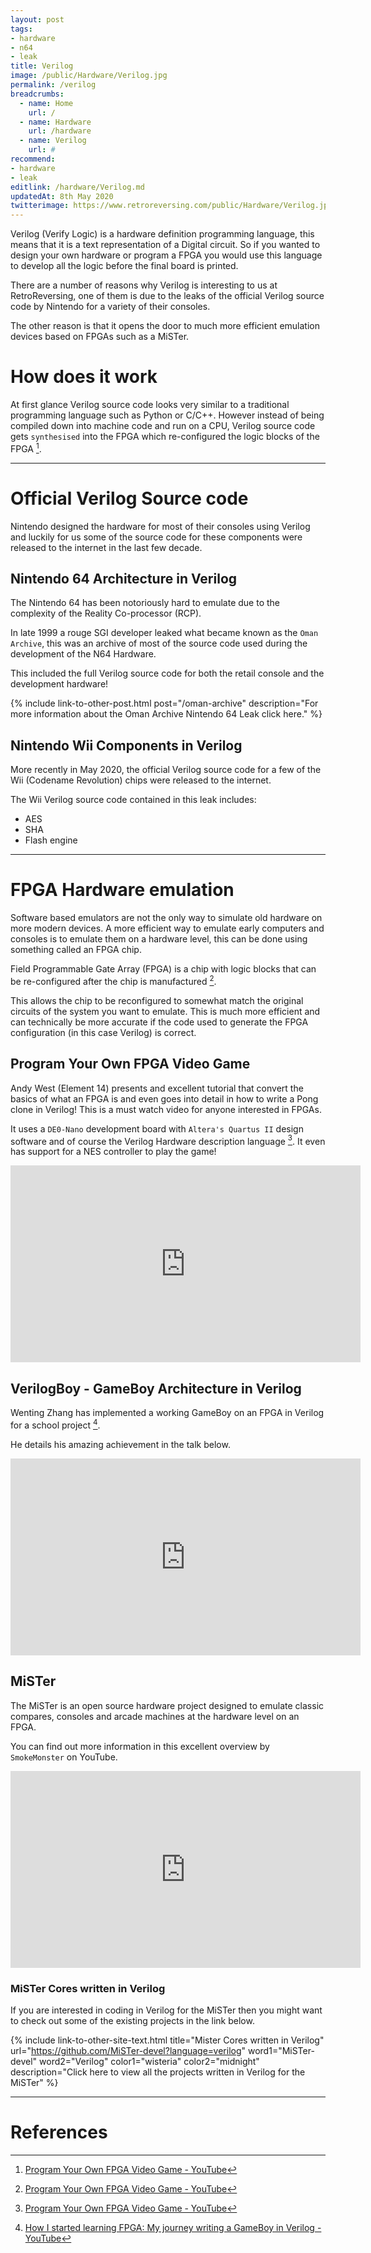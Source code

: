 ```yaml
---
layout: post
tags: 
- hardware
- n64
- leak
title: Verilog
image: /public/Hardware/Verilog.jpg
permalink: /verilog
breadcrumbs:
  - name: Home
    url: /
  - name: Hardware
    url: /hardware
  - name: Verilog
    url: #
recommend: 
- hardware
- leak
editlink: /hardware/Verilog.md
updatedAt: 8th May 2020
twitterimage: https://www.retroreversing.com/public/Hardware/Verilog.jpg
---
```


Verilog (Verify Logic) is a hardware definition programming language, this means that it is a text representation of a Digital circuit. So if you wanted to design your own hardware or program a FPGA you would use this language to develop all the logic before the final board is printed.

There are a number of reasons why Verilog is interesting to us at RetroReversing, one of them is due to the leaks of the official Verilog source code by Nintendo for a variety of their consoles.

The other reason is that it opens the door to much more efficient emulation devices based on FPGAs such as a MiSTer.

# How does it work
At first glance Verilog source code looks very similar to a traditional programming language such as Python or C/C++. However instead of being compiled down into machine code and run on a CPU, Verilog source code gets `synthesised` into the FPGA which re-configured the logic blocks of the FPGA [^1]. 

---
# Official Verilog Source code
Nintendo designed the hardware for most of their consoles using Verilog and luckily for us some of the source code for these components were released to the internet in the last few decade.

## Nintendo 64 Architecture in Verilog
The Nintendo 64 has been notoriously hard to emulate due to the complexity of the Reality Co-processor (RCP). 

In late 1999 a rouge SGI developer leaked what became known as the `Oman Archive`, this was an archive of most of the source code used during the development of the N64 Hardware. 

This included the full Verilog source code for both the retail console and the development hardware!

{% include link-to-other-post.html post="/oman-archive" description="For more information about the Oman Archive Nintendo 64 Leak click here." %}

## Nintendo Wii Components in Verilog
More recently in May 2020, the official Verilog source code for a few of the Wii (Codename Revolution) chips were released to the internet.

The Wii Verilog source code contained in this leak includes:
* AES
* SHA
* Flash engine


---
# FPGA Hardware emulation
Software based emulators are not the only way to simulate old hardware on more modern devices. A more efficient way to emulate early computers and consoles is to emulate them on a hardware level, this can be done using something called an FPGA chip.

Field Programmable Gate Array (FPGA) is a chip with logic blocks that can be re-configured after the chip is manufactured [^1]. 

This allows the chip to be reconfigured to somewhat match the original circuits of the system you want to emulate. This is much more efficient and can technically be more accurate if the code used to generate the FPGA configuration (in this case Verilog) is correct.

## Program Your Own FPGA Video Game
Andy West (Element 14) presents and excellent tutorial that convert the basics of what an FPGA is and even goes into detail in how to write a Pong clone in Verilog! This is a must watch video for anyone interested in FPGAs.

It uses a `DE0-Nano` development board with `Altera's Quartus II` design software and of course the Verilog Hardware description language [^1]. It even has support for a NES controller to play the game!

<iframe width="560" height="315" src="https://www.youtube.com/embed/inrfigeLJeM" frameborder="0" allow="accelerometer; autoplay; encrypted-media; gyroscope; picture-in-picture" allowfullscreen></iframe>

## VerilogBoy - GameBoy Architecture in Verilog
Wenting Zhang has implemented a working GameBoy on an FPGA in Verilog for a school project [^2]. 

He details his amazing achievement in the talk below.

<iframe width="560" height="315" src="https://www.youtube.com/embed/wWD8g5P2cvk" frameborder="0" allow="accelerometer; autoplay; encrypted-media; gyroscope; picture-in-picture" allowfullscreen></iframe>

## MiSTer
The MiSTer is an open source hardware project designed to emulate classic compares, consoles and arcade machines at the hardware level on an FPGA. 

You can find out more information in this excellent overview by `SmokeMonster` on YouTube.

<iframe width="560" height="315" src="https://www.youtube.com/embed/igiVHfBzX8w" frameborder="0" allow="accelerometer; autoplay; encrypted-media; gyroscope; picture-in-picture" allowfullscreen></iframe>

### MiSTer Cores written in Verilog
If you are interested in coding in Verilog for the MiSTer then you might want to check out some of the existing projects in the link below.

{% include link-to-other-site-text.html title="Mister Cores written in Verilog" url="https://github.com/MiSTer-devel?language=verilog" word1="MiSTer-devel" word2="Verilog" color1="wisteria" color2="midnight" description="Click here to view all the projects written in Verilog for the MiSTer" %}


---
# References
[^1]: [Program Your Own FPGA Video Game - YouTube](https://www.youtube.com/watch?v=inrfigeLJeM)
[^2]: [How I started learning FPGA: My journey writing a GameBoy in Verilog - YouTube](https://www.youtube.com/watch?v=wWD8g5P2cvk)
